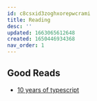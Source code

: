 ```yaml
---
id: c8csxid3zoghxorepwcrami
title: Reading
desc: ''
updated: 1663065612648
created: 1650446934368
nav_order: 1
---
```


## Good Reads
- [10 years of typescript](https://devblogs.microsoft.com/typescript/ten-years-of-typescript/)